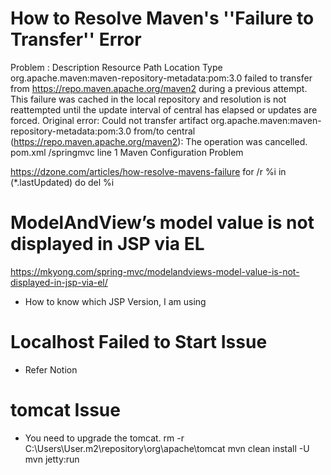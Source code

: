 # How to Resolve Maven's ''Failure to Transfer'' Error
Problem : 
Description	Resource	Path	Location	Type
org.apache.maven:maven-repository-metadata:pom:3.0 failed to transfer from https://repo.maven.apache.org/maven2 during a previous attempt. This failure was cached in the local repository and resolution is not reattempted until the update interval of central has elapsed or updates are forced. Original error: Could not transfer artifact org.apache.maven:maven-repository-metadata:pom:3.0 from/to central (https://repo.maven.apache.org/maven2): The operation was cancelled.	pom.xml	/springmvc	line 1	Maven Configuration Problem

https://dzone.com/articles/how-resolve-mavens-failure
for /r %i in (*.lastUpdated) do del %i

# ModelAndView’s model value is not displayed in JSP via EL
https://mkyong.com/spring-mvc/modelandviews-model-value-is-not-displayed-in-jsp-via-el/
- How to know which JSP Version, I am using


# Localhost Failed to Start Issue
- Refer Notion 

# tomcat Issue 
- You need to upgrade the tomcat.
rm -r C:\Users\User\.m2\repository\org\apache\tomcat
mvn clean install -U
mvn jetty:run

